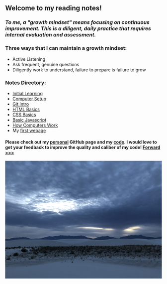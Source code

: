 
## Welcome to my reading notes!

### *To me, a "growth mindset" means focusing on continuous improvement. This is a diligent, daily practice that requires internal evaluation and assessment.*

### Three ways that I can maintain a growth mindset:
  - Active Listening
  - Ask frequent, genuine questions
  - Diligently work to understand, failure to prepare is failure to grow

### Notes Directory:
  - [Initial Learning](/initial_learning.md)
  - [Computer Setup](/computer_setup.md)
  - [Git Intro](/git_intro.md)
  - [HTML Basics](/html.md)
  - [CSS Basics](/css.md)
  - [Basic Javascript](/basic_javascript.md)
  - [How Computers Work](/computers.md)
  - My [first webage](https://skipmcgee.github.io/20.2_deployment/)

#### Please check out my [personal](https://skipmcgee.github.io) GitHub page and my [code](https://github.com/skipmcgee). I would love to get your feedback to improve the quality and caliber of my code!  [Forward >>>](initial_learning.md)

![White Sands, New Mexico](/images/whitesands.jpg)

